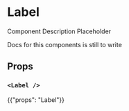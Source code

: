 # Label

<p class="description">Component Description Placeholder</p>

Docs for this components is still to write

## Props

### `<Label />`

{{"props": "Label"}}